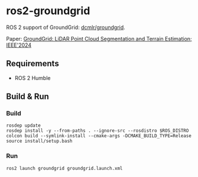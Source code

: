 # ros2-groundgrid

ROS 2 support of GroundGrid: [dcmlr/groundgrid](https://github.com/dcmlr/groundgrid).

Paper: [GroundGrid: LiDAR Point Cloud Segmentation and Terrain Estimation; IEEE'2024](https://arxiv.org/abs/2405.15664)

## Requirements

- ROS 2 Humble

## Build & Run

### Build

```shell
rosdep update
rosdep install -y --from-paths . --ignore-src --rosdistro $ROS_DISTRO
colcon build --symlink-install --cmake-args -DCMAKE_BUILD_TYPE=Release
source install/setup.bash
```

### Run

```shell
ros2 launch groundgrid groundgrid.launch.xml
```
